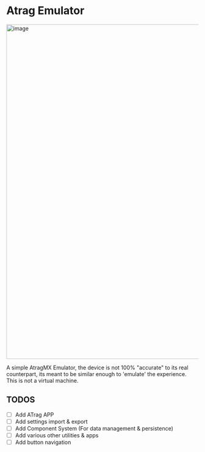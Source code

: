# Atrag Emulator
<img width="533" height="874" alt="image" src="https://github.com/user-attachments/assets/d5caaaa3-5ebc-41f3-a234-e88f8b79e65b" />

A simple AtragMX Emulator, the device is not 100% "accurate" to its real counterpart, its meant to be similar enough to 'emulate' the experience. This is not a virtual machine.

## TODOS
- [ ] Add ATrag APP
- [ ] Add settings import & export
- [ ] Add Component System (For data management & persistence)
- [ ] Add various other utilities & apps
- [ ] Add button navigation
